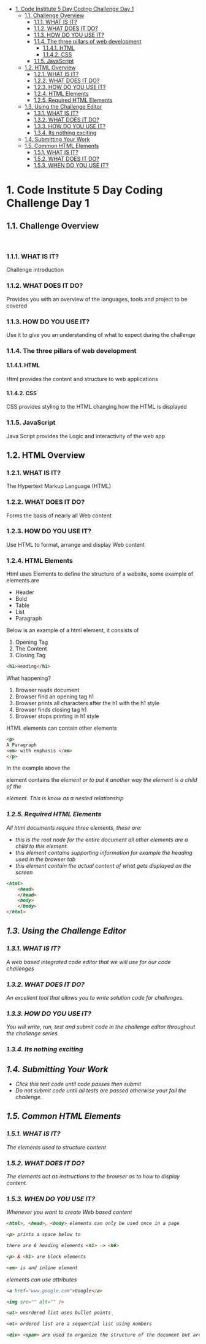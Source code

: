 - [1. Code Institute 5 Day Coding Challenge Day 1](#1-code-institute-5-day-coding-challenge-day-1)
  - [1.1. Challenge Overview](#11-challenge-overview)
    - [1.1.1. WHAT IS IT?](#111-what-is-it)
    - [1.1.2. WHAT DOES IT DO?](#112-what-does-it-do)
    - [1.1.3. HOW DO YOU USE IT?](#113-how-do-you-use-it)
    - [1.1.4. The three pillars of web development](#114-the-three-pillars-of-web-development)
      - [1.1.4.1. HTML](#1141-html)
      - [1.1.4.2. CSS](#1142-css)
    - [1.1.5. JavaScript](#115-javascript)
  - [1.2. HTML Overview](#12-html-overview)
    - [1.2.1. WHAT IS IT?](#121-what-is-it)
    - [1.2.2. WHAT DOES IT DO?](#122-what-does-it-do)
    - [1.2.3. HOW DO YOU USE IT?](#123-how-do-you-use-it)
    - [1.2.4. HTML Elements](#124-html-elements)
    - [1.2.5. Required HTML Elements](#125-required-html-elements)
  - [1.3. Using the Challenge Editor](#13-using-the-challenge-editor)
    - [1.3.1. WHAT IS IT?](#131-what-is-it)
    - [1.3.2. WHAT DOES IT DO?](#132-what-does-it-do)
    - [1.3.3. HOW DO YOU USE IT?](#133-how-do-you-use-it)
    - [1.3.4. Its nothing exciting](#134-its-nothing-exciting)
  - [1.4. Submitting Your Work](#14-submitting-your-work)
  - [1.5. Common HTML Elements](#15-common-html-elements)
    - [1.5.1. WHAT IS IT?](#151-what-is-it)
    - [1.5.2. WHAT DOES IT DO?](#152-what-does-it-do)
    - [1.5.3. WHEN DO YOU USE IT?](#153-when-do-you-use-it)

# 1. Code Institute 5 Day Coding Challenge Day 1

## 1.1. Challenge Overview
<br>

### 1.1.1. WHAT IS IT?
Challenge introduction

### 1.1.2. WHAT DOES IT DO?
Provides you with an overview of the languages, tools and project to be covered

### 1.1.3. HOW DO YOU USE IT?
Use it to give you an understanding of what to expect during the challenge

### 1.1.4. The three pillars of web development

#### 1.1.4.1. HTML
Html provides the content and structure to web applications

#### 1.1.4.2. CSS
CSS provides styling to the HTML changing how the HTML is displayed

### 1.1.5. JavaScript
Java Script provides the Logic and interactivity of the web app

## 1.2. HTML Overview

### 1.2.1. WHAT IS IT?
The Hypertext Markup Language (HTML)

### 1.2.2. WHAT DOES IT DO?
Forms the basis of nearly all Web content

### 1.2.3. HOW DO YOU USE IT?
Use HTML to format, arrange and display Web content

### 1.2.4. HTML Elements
Html uses Elements to define the structure of a website, some example of elements are
- Header
- Bold
- Table
- List
- Paragraph

Below is an example of a html element, it consists of
1. Opening Tag
2. The Content
3. Closing Tag

``` HTML
<h1>Heading</h1>
```

What happening?
1. Browser reads document
2. Browser find an opening tag h1
3. Browser prints all characters after the h1 with the h1 style
4. Browser finds closing tag h1
5. Browser stops printing in h1 style

HTML elements can contain other elements

```html
<p>
A Paragraph
<em> with emphasis </em>
</p>
```

In the example above the <p> element contains the <em> element or to put it another way the <em> element is a child of the <p> element. This is know as a nested relationship

### 1.2.5. Required HTML Elements

All html documents require three elements, these are:

- <html> this is the root node for the entire document all other elements are a child to this element.
- <head> this element contains supporting information for example the heading used in the browser tab
- <body> this element contain the actual content of what gets displayed on the screen

```html
<html>
    <head>
    </head>
    <body>
    </body>
</html>
```

## 1.3. Using the Challenge Editor

### 1.3.1. WHAT IS IT?
A web based integrated code editor that we will use for our code challenges

### 1.3.2. WHAT DOES IT DO?
An excellent tool that allows you to write solution code for challenges.

### 1.3.3. HOW DO YOU USE IT?
You will write, run, test and submit code in the challenge editor throughout the challenge series.

### 1.3.4. Its nothing exciting 

## 1.4. Submitting Your Work

- Click this test code until code passes then submit
- Do not submit code until all tests are passed otherwise your fail the challenge.

## 1.5. Common HTML Elements

### 1.5.1. WHAT IS IT?
The elements used to structure content

### 1.5.2. WHAT DOES IT DO?
The elements act as instructions to the browser as to how to display content.

### 1.5.3. WHEN DO YOU USE IT?
Whenever you want to create Web based content

``` html
<html>, <head>, <body> elements can only be used once in a page
```
``` html
<p> prints a space below to
```

``` html
there are 6 heading elements <h1> -> <h6>
```

``` html
<p> & <h1> are block elements
```

``` html
<em> is and inline element
```

elements can use attributes

``` html
<a href="www.google.com">Google</a>
```

``` html
<img src="" alt="" />
```

``` html
<ul> unordered list uses bullet points
```

``` html
<ol> ordered list are a sequential list using numbers
```

``` html
<div> <span> are used to organize the structure of the document but are semantically neutral so do not actually apply any styles by default to the content within them
```
